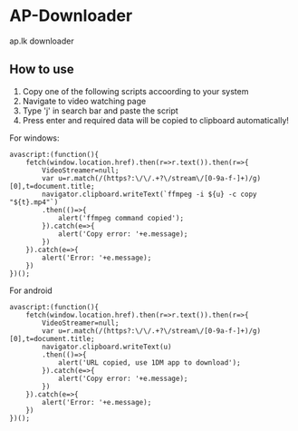 # AP-Downloader
ap.lk downloader

## How to use
1. Copy one of the following scripts accoording to your system
2. Navigate to video watching page
2. Type 'j' in search bar and paste the script
3. Press enter and required data will be copied to clipboard automatically!

For windows:
```
avascript:(function(){
    fetch(window.location.href).then(r=>r.text()).then(r=>{
        VideoStreamer=null;
		var u=r.match(/(https?:\/\/.+?\/stream\/[0-9a-f-]+)/g)[0],t=document.title;
        navigator.clipboard.writeText(`ffmpeg -i ${u} -c copy "${t}.mp4"`)
		.then(()=>{
            alert('ffmpeg command copied');
        }).catch(e=>{
            alert('Copy error: '+e.message);
        })
    }).catch(e=>{
        alert('Error: '+e.message);
    })
})();
```

For android
```
avascript:(function(){
    fetch(window.location.href).then(r=>r.text()).then(r=>{
        VideoStreamer=null;
		var u=r.match(/(https?:\/\/.+?\/stream\/[0-9a-f-]+)/g)[0],t=document.title;
        navigator.clipboard.writeText(u)
		.then(()=>{
            alert('URL copied, use 1DM app to download');
        }).catch(e=>{
            alert('Copy error: '+e.message);
        })
    }).catch(e=>{
        alert('Error: '+e.message);
    })
})();
```